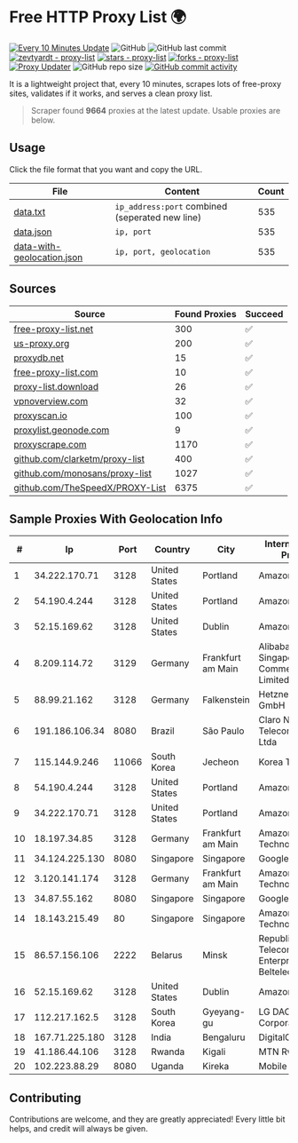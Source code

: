 
# Free HTTP Proxy List 🌍

[![Every 10 Minutes Update](https://github.com/mertguvencli/http-proxy-list/actions/workflows/main.yml/badge.svg?branch=main)](https://github.com/mertguvencli/http-proxy-list/actions/workflows/main.yml)
![GitHub](https://img.shields.io/github/license/mertguvencli/http-proxy-list)
![GitHub last commit](https://img.shields.io/github/last-commit/mertguvencli/http-proxy-list)
[![zevtyardt - proxy-list](https://img.shields.io/static/v1?label=zevtyardt&message=proxy-list&color=blue&logo=github)](https://github.com/zevtyardt/proxy-list "Go to GitHub repo")
[![stars - proxy-list](https://img.shields.io/github/stars/zevtyardt/proxy-list?style=social)](https://github.com/zevtyardt/proxy-list)
[![forks - proxy-list](https://img.shields.io/github/forks/zevtyardt/proxy-list?style=social)](https://github.com/zevtyardt/proxy-list)
[![Proxy Updater](https://github.com/zevtyardt/proxy-list/workflows/Proxy%20Updater/badge.svg)](https://github.com/zevtyardt/proxy-list/actions?query=workflow:"Proxy+Updater")
![GitHub repo size](https://img.shields.io/github/repo-size/zevtyardt/proxy-list)
[![GitHub commit activity](https://img.shields.io/github/commit-activity/m/zevtyardt/proxy-list?logo=commits)](https://github.com/zevtyardt/proxy-list/commits/main)

It is a lightweight project that, every 10 minutes, scrapes lots of free-proxy sites, validates if it works, and serves a clean proxy list.

> Scraper found **9664** proxies at the latest update. Usable proxies are below.

## Usage

Click the file format that you want and copy the URL.

|File|Content|Count|
|----|-------|-----|
|[data.txt](https://raw.githubusercontent.com/mertguvencli/http-proxy-list/main/proxy-list/data.txt)|`ip_address:port` combined (seperated new line)|535|
|[data.json](https://raw.githubusercontent.com/mertguvencli/http-proxy-list/main/proxy-list/data.json)|`ip, port`|535|
|[data-with-geolocation.json](https://raw.githubusercontent.com/mertguvencli/http-proxy-list/main/proxy-list/data-with-geolocation.json)|`ip, port, geolocation`|535|

## Sources

|Source|Found Proxies|Succeed|
|------|-------------|-------|
|[free-proxy-list.net](https://free-proxy-list.net)|300|✅|
|[us-proxy.org](https://www.us-proxy.org)|200|✅|
|[proxydb.net](http://proxydb.net)|15|✅|
|[free-proxy-list.com](https://free-proxy-list.com/?page=&port=&type%5B%5D=http&type%5B%5D=https&up_time=0&search=Search)|10|✅|
|[proxy-list.download](https://www.proxy-list.download/HTTP)|26|✅|
|[vpnoverview.com](https://vpnoverview.com/privacy/anonymous-browsing/free-proxy-servers)|32|✅|
|[proxyscan.io](https://www.proxyscan.io)|100|✅|
|[proxylist.geonode.com](https://proxylist.geonode.com/api/proxy-list?limit=300&page=1&sort_by=lastChecked&sort_type=desc&protocols=http,https)|9|✅|
|[proxyscrape.com](https://api.proxyscrape.com/v2/?request=displayproxies&protocol=http&timeout=10000&country=all&ssl=all&anonymity=all)|1170|✅|
|[github.com/clarketm/proxy-list](https://raw.githubusercontent.com/clarketm/proxy-list/master/proxy-list-raw.txt)|400|✅|
|[github.com/monosans/proxy-list](https://raw.githubusercontent.com/monosans/proxy-list/main/proxies/http.txt)|1027|✅|
|[github.com/TheSpeedX/PROXY-List](https://raw.githubusercontent.com/TheSpeedX/PROXY-List/master/http.txt)|6375|✅|


## Sample Proxies With Geolocation Info

|#|Ip|Port|Country|City|Internet Service Provider|
|-|--|----|-------|----|-------------------------|
|1|34.222.170.71|3128|United States|Portland|Amazon.com, Inc.|
|2|54.190.4.244|3128|United States|Portland|Amazon.com, Inc.|
|3|52.15.169.62|3128|United States|Dublin|Amazon.com, Inc.|
|4|8.209.114.72|3129|Germany|Frankfurt am Main|Alibaba.com Singapore E-Commerce Private Limited|
|5|88.99.21.162|3128|Germany|Falkenstein|Hetzner Online GmbH|
|6|191.186.106.34|8080|Brazil|São Paulo|Claro NXT Telecomunicacoes Ltda|
|7|115.144.9.246|11066|South Korea|Jecheon|Korea Telecom|
|8|54.190.4.244|3128|United States|Portland|Amazon.com, Inc.|
|9|34.222.170.71|3128|United States|Portland|Amazon.com, Inc.|
|10|18.197.34.85|3128|Germany|Frankfurt am Main|Amazon Technologies Inc.|
|11|34.124.225.130|8080|Singapore|Singapore|Google LLC|
|12|3.120.141.174|3128|Germany|Frankfurt am Main|Amazon Technologies Inc.|
|13|34.87.55.162|8080|Singapore|Singapore|Google LLC|
|14|18.143.215.49|80|Singapore|Singapore|Amazon Technologies Inc.|
|15|86.57.156.106|2222|Belarus|Minsk|Republican Unitary Telecommunication Enterprise Beltelecom|
|16|52.15.169.62|3128|United States|Dublin|Amazon.com, Inc.|
|17|112.217.162.5|3128|South Korea|Gyeyang-gu|LG DACOM Corporation|
|18|167.71.225.180|3128|India|Bengaluru|DigitalOcean, LLC|
|19|41.186.44.106|3128|Rwanda|Kigali|MTN Rwandacell|
|20|102.223.88.29|8080|Uganda|Kireka|Mobile Data|



## Contributing

Contributions are welcome, and they are greatly appreciated! Every
little bit helps, and credit will always be given.

